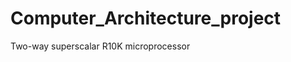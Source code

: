 Computer_Architecture_project
=============================

Two-way superscalar R10K microprocessor 
